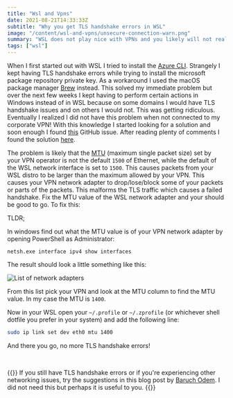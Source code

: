 ```yaml
---
title: "Wsl and Vpns"
date: 2021-08-21T14:33:33Z
subtitle: "Why you get TLS handshake errors in WSL"
image: "/content/wsl-and-vpns/unsecure-connection-warn.png"
summary: "WSL does not play nice with VPNs and you likely will not realize this is the problem at first. Luckily the problem is usually easy to fix. Changing the MTU value of your WSL network adapter is a good start if you are having issues!"
tags: ["wsl"]
---
```


When I first started out with WSL I tried to install the [Azure CLI](https://docs.microsoft.com/en-us/cli/azure/install-azure-cli-linux?pivots=apt). Strangely I kept having TLS handshake errors while trying to install the microsoft package repository private key. As a workaround I used the macOS package manager [Brew](https://brew.sh/) instead.
This solved my immediate problem but over the next few weeks I kept having to perform certain actions in Windows instead of in WSL because on some domains I would have TLS handshake issues and on others I would not. This was getting ridiculous.
Eventually I realized I did not have this problem when not connected to my corporate VPN! With this knowledge I started looking for a solution and soon enough I found [this](https://github.com/microsoft/WSL/issues/4698) GitHub issue. After reading plenty of comments I found the solution [here](https://github.com/microsoft/WSL/issues/4698#issuecomment-814259640).

The problem is likely that the [MTU](https://homenetworkgeek.com/mtu-size/) (maximum single packet size) set by your VPN operator is not the default `1500` of Ethernet, while the default of the WSL network interface is set to `1500`. This causes packets from your WSL distro to be larger than the maximum allowed by your VPN. This causes your VPN network adapter to drop/lose/block some of your packets or parts of the packets. This malforms the TLS traffic which causes a failed handshake. Fix the MTU value of the WSL network adapter and your should be good to go. To fix this:

TLDR;

In windows find out what the MTU value is of your VPN network adapter by opening PowerShell as Administrator:
```pwsh
netsh.exe interface ipv4 show interfaces
```

The result should look a little something like this:

![List of network adapters](/content/wsl-and-vpns/windows-network-adapters.png)

From this list pick your VPN and look at the MTU column to find the MTU value. In my case the MTU is `1400`.

Now in your WSL open your `~/.profile` or `~/.zprofile` (or whichever shell dotfile you prefer in your system) and add the following line:

```bash
sudo ip link set dev eth0 mtu 1400
```

And there you go, no more TLS handshake errors!

&nbsp;

{{<notice info>}}
If you still have TLS handshake errors or if you're experiencing other networking issues, try the suggestions in this blog post by [Baruch Odem](https://bscstudent.netlify.app/wsl-troubleshooting/). I did not need this but perhaps it is useful to you.
{{</notice>}}
